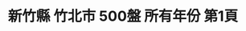 ---
title: "新竹縣 竹北市 500盤 所有年份 第1頁"
description: "新竹縣 竹北市 500盤 所有年份 獲獎餐廳 第1頁"
keywords:
  - 美食競賽
  - 台灣美食
  - 美食精選
datePublished: "2025-06-30"
dateModified: "2025-07-07"
city: "新竹縣"
district: "竹北市"
award: "500盤"
year: "所有年份"
page: 1
count: 3

restaurants:
  - name: "首烏廚EAT"
    city: "新竹縣"
    district: "竹北市"
    address: "新竹縣竹北市成功二街31號"
    phone: "036688609"
    geo: "24.820187283396464, 121.02329568987837"
    link: "新竹縣/竹北市/首烏廚EAT"
    google_map: "https://maps.app.goo.gl/xk4nBoghWkthcgor6"
    footinder: "https://footinder.com.tw/%E6%96%B0%E7%AB%B9%E7%B8%A3%E7%AB%B9%E5%8C%97%E5%B8%82/127911/"
    award:
    - name: "500盤"
      year: "2024"
  - name: "鮨安"
    city: "新竹縣"
    district: "竹北市"
    address: "新竹縣竹北市嘉豐南路一段62號"
    phone: "0919110613"
    geo: "24.81105080518, 121.03408765039525"
    link: "新竹縣/竹北市/鮨安"
    google_map: "https://maps.app.goo.gl/LpRGLAPYyLjn7H4P9"
    footinder: "https://footinder.com.tw/%e6%96%b0%e7%ab%b9%e7%b8%a3%e7%ab%b9%e5%8c%97%e5%b8%82/362175/"
    award:
    - name: "500盤"
      year: "2024"
  - name: "Piccola Enoteca 彼刻義式餐酒館"
    city: "新竹縣"
    district: "竹北市"
    address: "新竹縣竹北市成功二街102號"
    phone: "036688313"
    geo: "24.81947736215569, 121.0245357659529"
    link: "新竹縣/竹北市/Piccola_Enoteca_彼刻義式餐酒館"
    google_map: "https://maps.app.goo.gl/L1m4HeEY3kjTJ5cR8"
    footinder: "https://footinder.com.tw/%E6%96%B0%E7%AB%B9%E7%B8%A3%E7%AB%B9%E5%8C%97%E5%B8%82/158621/"
    award:
    - name: "500盤"
      year: "2024"
---